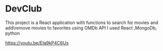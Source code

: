 # DevClub
 This project is a React application with functions to
 search for movies and add\remove movies to favorites using OMDb API
 I used React ,MongoDb, python

https://youtu.be/EIa9kP4C6Us

